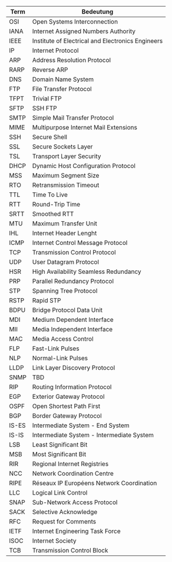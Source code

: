 | Term  | Bedeutung                                         |
|-------|---------------------------------------------------|
| OSI   | Open Systems Interconnection                      |
| IANA  | Internet Assigned Numbers Authority               |
| IEEE  | Institute of Electrical and Electronics Engineers |
| IP    | Internet Protocol                                 |
| ARP   | Address Resolution Protocol                       |
| RARP  | Reverse ARP                                       |
| DNS   | Domain Name System                                |
| FTP   | File Transfer Protocol                            |
| TFPT  | Trivial FTP                                       |
| SFTP  | SSH FTP                                           |
| SMTP  | Simple Mail Transfer Protocol                     |
| MIME  | Multipurpose Internet Mail Extensions             |
| SSH   | Secure Shell                                      |
| SSL   | Secure Sockets Layer                              |
| TSL   | Transport Layer Security                          |
| DHCP  | Dynamic Host Configuration Protocol               |
| MSS   | Maximum Segment Size                              |
| RTO   | Retransmission Timeout                            |
| TTL   | Time To Live                                      |
| RTT   | Round-Trip Time                                   |
| SRTT  | Smoothed RTT                                      |
| MTU   | Maximum Transfer Unit                             |
| IHL   | Internet Header Lenght                            |
| ICMP  | Internet Control Message Protocol                 |
| TCP   | Transmission Control Protocol                     |
| UDP   | User Datagram Protocol                            |
| HSR   | High Availability Seamless Redundancy             |
| PRP   | Parallel Redundancy Protocol                      |
| STP   | Spanning Tree Protocol                            |
| RSTP  | Rapid STP                                         |
| BDPU  | Bridge Protocol Data Unit                         |
| MDI   | Medium Dependent Interface                        |
| MII   | Media Independent Interface                       |
| MAC   | Media Access Control                              |
| FLP   | Fast-Link Pulses                                  |
| NLP   | Normal-Link Pulses                                |
| LLDP  | Link Layer Discovery Protocol                     |
| SNMP  | TBD                                               |
| RIP   | Routing Information Protocol                      |
| EGP   | Exterior Gateway Protocol                         |
| OSPF  | Open Shortest Path First                          |
| BGP   | Border Gateway Protocol                           |
| IS-ES | Intermediate System - End System                  |
| IS-IS | Intermediate System - Intermediate System         |
| LSB   | Least Significant Bit                             |
| MSB   | Most Significant Bit                              |
| RIR   | Regional Internet Registries                      |
| NCC   | Network Coordination Centre                       |
| RIPE  | Réseaux IP Européens Network Coordination         |
| LLC   | Logical Link Control                              |
| SNAP  | Sub-Network Access Protocol                       |
| SACK  | Selective Acknowledge                             |
| RFC   | Request for Comments                              |
| IETF  | Internet Engineering Task Force                   |
| ISOC  | Internet Society                                  |
| TCB   | Transmission Control Block                        |
